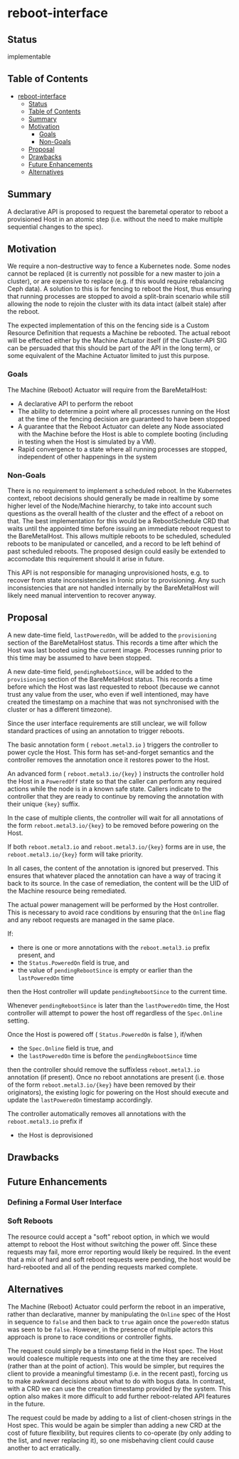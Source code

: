 <!--
 This work is licensed under a Creative Commons Attribution 3.0
 Unported License.

 http://creativecommons.org/licenses/by/3.0/legalcode
-->

# reboot-interface

## Status

implementable

## Table of Contents

<!--ts-->
   * [reboot-interface](#reboot-interface)
      * [Status](#status)
      * [Table of Contents](#table-of-contents)
      * [Summary](#summary)
      * [Motivation](#motivation)
         * [Goals](#goals)
         * [Non-Goals](#non-goals)
      * [Proposal](#proposal)
      * [Drawbacks](#drawbacks)
      * [Future Enhancements](#future-enhancements)
      * [Alternatives](#alternatives)

<!--te-->

## Summary

A declarative API is proposed to request the baremetal operator to reboot a
provisioned Host in an atomic step (i.e. without the need to make multiple
sequential changes to the spec).

## Motivation

We require a non-destructive way to fence a Kubernetes node. Some nodes cannot
be replaced (it is currently not possible for a new master to join a cluster),
or are expensive to replace (e.g. if this would require rebalancing Ceph data).
A solution to this is for fencing to reboot the Host, thus ensuring that
running processes are stopped to avoid a split-brain scenario while still
allowing the node to rejoin the cluster with its data intact (albeit stale)
after the reboot.

The expected implementation of this on the fencing side is a Custom Resource
Definition that requests a Machine be rebooted. The actual reboot will be
effected either by the Machine Actuator itself (if the Cluster-API SIG can be
persuaded that this should be part of the API in the long term), or some
equivalent of the Machine Actuator limited to just this purpose.

### Goals

The Machine (Reboot) Actuator will require from the BareMetalHost:

* A declarative API to perform the reboot
* The ability to determine a point where all processes running on the Host at
  the time of the fencing decision are guaranteed to have been stopped
* A guarantee that the Reboot Actuator can delete any Node associated with the
  Machine before the Host is able to complete booting (including in testing
  when the Host is simulated by a VM).
* Rapid convergence to a state where all running processes are stopped,
  independent of other happenings in the system

### Non-Goals

There is no requirement to implement a scheduled reboot. In the Kubernetes
context, reboot decisions should generally be made in realtime by some higher
level of the Node/Machine hierarchy, to take into account such questions as the
overall health of the cluster and the effect of a reboot on that. The best
implementation for this would be a RebootSchedule CRD that waits until the
appointed time before issuing an immediate reboot request to the BareMetalHost.
This allows multiple reboots to be scheduled, scheduled reboots to be
manipulated or cancelled, and a record to be left behind of past scheduled
reboots. The proposed design could easily be extended to accomodate this
requirement should it arise in future.

This API is not responsible for managing unprovisioned hosts, e.g. to recover
from state inconsistencies in Ironic prior to provisioning. Any such
inconsistencies that are not handled internally by the BareMetalHost will
likely need manual intervention to recover anyway.

## Proposal

A new date-time field, ``lastPoweredOn``, will be added to the ``provisioning``
section of the BareMetalHost status. This records a time after which the Host
was last booted using the current image. Processes running prior to this time
may be assumed to have been stopped.

A new date-time field, ``pendingRebootSince``, will be added to the ``provisioning``
section of the BareMetalHost status. This records a time before which the Host
was last requested to reboot (because we cannot trust any value from the user,
who even if well intentioned, may have created the timestamp on a machine that 
was not synchronised with the cluster or has a different timezone).

Since the user interface requirements are still unclear, we will follow 
standard practices of using an annotation to trigger reboots.  

The basic annotation form ( ``reboot.metal3.io`` ) triggers the controller to
power cycle the Host.  This form has set-and-forget semantics and the 
controller removes the annotation once it restores power to the Host. 

An advanced form ( ``reboot.metal3.io/{key}`` ) instructs the controller hold 
the Host in a ``PoweredOff`` state so that the caller can perform any required
actions while the node is in a known safe state.   Callers indicate to the 
controller that they are ready to continue by removing the annotation with their 
unique ``{key}`` suffix.

In the case of multiple clients, the controller will wait for all annotations 
of the form ``reboot.metal3.io/{key}`` to be removed before powering on the Host.

If both ``reboot.metal3.io`` and ``reboot.metal3.io/{key}`` forms are in use, 
the  ``reboot.metal3.io/{key}`` form will take priority.

In all cases, the content of the annotation is ignored but preserved. This
ensures that whatever placed the annotation can have a way of tracing it back
to its source. In the case of remediation, the content will be the UID of the
Machine resource being remediated.

The actual power management will be performed by the Host controller. This is
necessary to avoid race conditions by ensuring that the ``Online`` flag and any
reboot requests are managed in the same place. 

If:

* there is one or more annotations with the ``reboot.metal3.io`` prefix
  present, and
* the ``Status.PoweredOn`` field is true, and
* the value of ``pendingRebootSince`` is empty or earlier than the
  ``lastPoweredOn`` time

then the Host controller will update ``pendingRebootSince`` to the current
time.

Whenever ``pendingRebootSince`` is later than the ``lastPoweredOn`` time, the
Host controller will attempt to power the host off regardless of the
``Spec.Online`` setting.

Once the Host is powered off ( ``Status.PoweredOn`` is false ), if/when

* the ``Spec.Online`` field is true, and
* the ``lastPoweredOn`` time is before the ``pendingRebootSince`` time

then the controller should remove the suffixless ``reboot.metal3.io``
annotation (if present). Once no reboot annotations  are present (i.e. those of
the form ``reboot.metal3.io/{key}`` have been removed by their originators),
the existing logic for powering on the Host should execute and update the
``lastPoweredOn`` timestamp accordingly.

The controller automatically removes all annotations with the 
``reboot.metal3.io`` prefix if
* the Host is deprovisioned

## Drawbacks

## Future Enhancements

### Defining a Formal User Interface


### Soft Reboots

The resource could accept a "soft" reboot option, in which we would attempt to
reboot the Host without switching the power off. Since these requests may fail,
more error reporting would likely be required. In the event that a mix of hard
and soft reboot requests were pending, the host would be hard-rebooted and all
of the pending requests marked complete.

## Alternatives

The Machine (Reboot) Actuator could perform the reboot in an imperative, rather
than declarative, manner by manipulating the ``Online`` spec of the Host in
sequence to ``false`` and then back to ``true`` again once the ``poweredOn``
status was seen to be ``false``. However, in the presence of multiple actors
this approach is prone to race conditions or controller fights.

The request could simply be a timestamp field in the Host spec. The Host would
coalesce multiple requests into one at the time they are received (rather than
at the point of action). This would be simpler, but requires the client to
provide a meaningful timestamp (i.e. in the recent past), forcing us to make
awkward decisions about what to do with bogus data. In contrast, with a CRD we
can use the creation timestamp provided by the system. This option also makes
it more difficult to add further reboot-related API features in the future.

The request could be made by adding to a list of client-chosen strings in the
Host spec. This would be again be simpler than adding a new CRD at the cost of
future flexibility, but requires clients to co-operate (by only adding to the
list, and never replacing it), so one misbehaving client could cause another to
act erratically.
